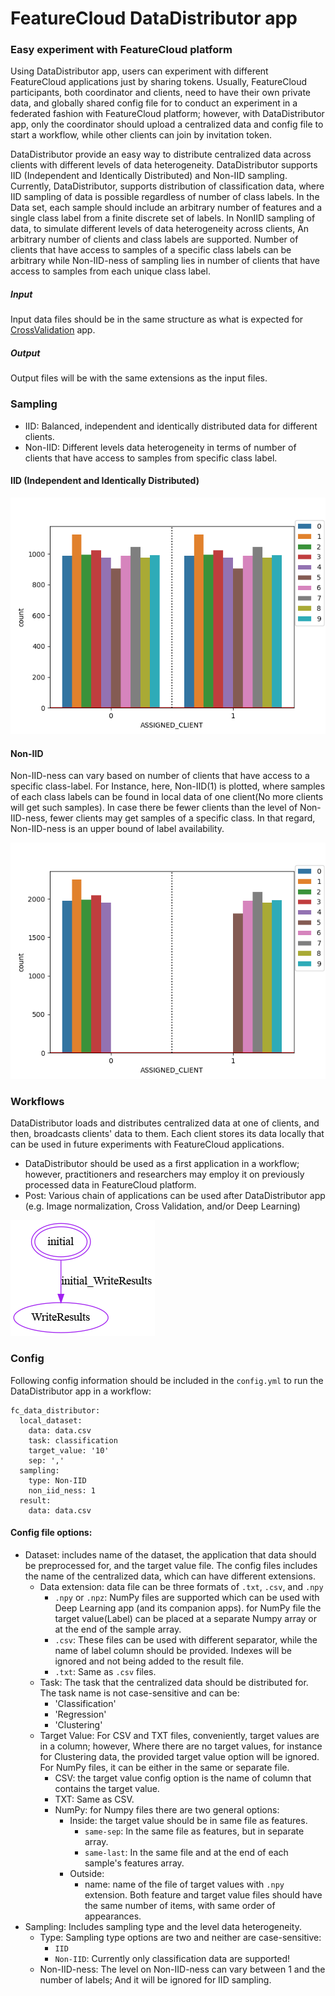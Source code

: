 # FeatureCloud DataDistributor app
### Easy experiment with FeatureCloud platform
Using DataDistributor app, users can experiment with different FeatureCloud applications
just by sharing tokens. Usually, FeatureCloud participants, both coordinator and clients, need to 
have their own private data, and globally shared config file for to conduct an experiment in a federated
fashion with FeatureCloud platform; however, with DataDistributor app, only the coordinator should 
upload a centralized data and config file to start a workflow, while other clients can join by invitation
token.

DataDistributor provide an easy way to distribute centralized data across clients with different levels of data heterogeneity.
DataDistributor supports IID (Independent and Identically Distributed) and Non-IID sampling.
Currently, DataDistributor, supports distribution of classification data, where IID sampling of data is possible
regardless of number of class labels. In the Data set, each sample should include an arbitrary number of features
and a single class label from a finite discrete set of labels.
In NonIID sampling of data, to simulate different levels of data heterogeneity across clients, An arbitrary
number of clients and class labels are supported. Number of clients that have access to samples of a specific
class labels can be arbitrary while Non-IID-ness of sampling lies in number of clients that have access to samples from
each unique class label.

##### Input
Input data files should be in the same structure as what is expected for [CrossValidation](../CrossValidation/README.md#input) app.  
   
##### Output
Output files will be with the same extensions as the input files. 

### Sampling

- IID: Balanced, independent and identically distributed data for different clients.
- Non-IID: Different levels data heterogeneity in terms of number of clients that have access to samples from
specific class label.

#### IID (Independent and Identically Distributed)
![IID (Independent and Identically Distributed)](../data/images/IID-hist.png)


#### Non-IID

Non-IID-ness can vary based on number of clients that have access to a specific class-label.
For Instance, here, Non-IID(1) is plotted, where samples of each class labels can be found in
local data of one client(No more clients will get such samples). In case there be fewer clients
than the level of Non-IID-ness, fewer clients may get samples of a specific class. In that regard,
Non-IID-ness is an upper bound of label availability.

![Non-IID](../data/images/non-iid-hist.png)

### Workflows
DataDistributor loads and distributes centralized data at one of clients, and then, broadcasts clients' data to them.
Each client stores its data locally that can be used in future experiments with FeatureCloud applications.
- DataDistributor should be used as a first application in a workflow; however, practitioners and researchers may employ
    it on previously processed data in FeatureCloud platform. 
- Post: Various chain of applications can be used after DataDistributor app
  (e.g. Image normalization, Cross Validation, and/or Deep Learning)

![Diagram](../data/images/DataDistributor.png)

### Config
Following config information should be included in the `config.yml` to run the DataDistributor app in a workflow:
```angular2html
fc_data_distributor:
  local_dataset:
    data: data.csv
    task: classification
    target_value: '10'
    sep: ','
  sampling:
    type: Non-IID
    non_iid_ness: 1
  result:
    data: data.csv
```
#### Config file options:
- Dataset: includes name of the dataset, the application that data should be preprocessed for, and the target value file. 
  The config files includes the name of the centralized data, which can have different extensions.
  - Data extension: data file can be three formats of `.txt`, `.csv`, and `.npy` 
    - `.npy` or `.npz`: NumPy files are supported which can be used with Deep Learning app (and its companion apps).
      for NumPy file the target value(Label) can be placed at a separate Numpy array or at the end of the sample
      array.
    - `.csv`: These files can be used with different separator, while the name of label column should be provided.
      Indexes will be ignored and not being added to the result file.
    - `.txt`: Same as `.csv` files. 
  - Task: The task that the centralized data should be distributed for. 
    The task name is not case-sensitive and can be:
      - 'Classification'
      - 'Regression'
      - 'Clustering' 
  - Target Value: For CSV and TXT files, conveniently, target values are in a column; however,
      Where there are no target values, for instance for Clustering data, the provided target value 
      option will be ignored. For NumPy files, it can be either in the same or separate file.  
    - CSV: the target value config option is the name of column that contains the target value.
    - TXT: Same as CSV.
    - NumPy: for Numpy files there are two general options:
      - Inside: the target value should be in same file as features.
        - `same-sep`: In the same file as features, but in separate array.
        - `same-last`: In the same file and at the end of each sample's features array.
      - Outside:
        - name: name of the file of target values with `.npy` extension. 
          Both feature and target value files should have the same number of items, with same order of appearances.
- Sampling: Includes sampling type and the level data heterogeneity.
  - Type: Sampling type options are two and neither are case-sensitive:
    - `IID`
    - `Non-IID`: Currently only classification data are supported!
  - Non-IID-ness: The level on Non-IID-ness can vary between 1 and the number of labels;
  And it will be ignored for IID sampling.

